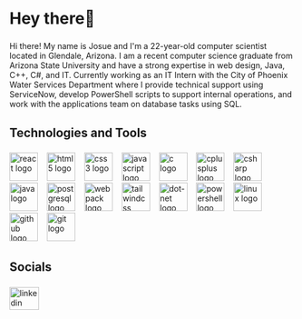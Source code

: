 <h1 align="left">Hey there👋</h1>

###

<p align="left">Hi there! My name is Josue and I'm a 22-year-old computer scientist located in Glendale, Arizona. I am a recent computer science graduate from Arizona State University and have a strong expertise in web design, Java, C++, C#, and IT. Currently working as an IT Intern with the City of Phoenix Water Services Department where I provide technical support using ServiceNow, develop PowerShell scripts to support internal operations, and work with the applications team on database tasks using SQL.</p>

###

<h2 align="left">Technologies and Tools</h2>

###

<div align="left">
  <img src="https://skillicons.dev/icons?i=react" height="50" alt="react logo"  />
  <img width="8" />
  <img src="https://skillicons.dev/icons?i=html" height="50" alt="html5 logo"  />
  <img width="8" />
  <img src="https://skillicons.dev/icons?i=css" height="50" alt="css3 logo"  />
  <img width="8" />
  <img src="https://skillicons.dev/icons?i=js" height="50" alt="javascript logo"  />
  <img width="8" />
  <img src="https://skillicons.dev/icons?i=c" height="50" alt="c logo"  />
  <img width="8" />
  <img src="https://skillicons.dev/icons?i=cpp" height="50" alt="cplusplus logo"  />
  <img width="8" />
  <img src="https://skillicons.dev/icons?i=cs" height="50" alt="csharp logo"  />
  <img width="8" />
  <img src="https://skillicons.dev/icons?i=java" height="50" alt="java logo"  />
  <img width="8" />
  <img src="https://skillicons.dev/icons?i=postgres" height="50" alt="postgresql logo"  />
  <img width="8" />
  <img src="https://skillicons.dev/icons?i=webpack" height="50" alt="webpack logo"  />
  <img width="8" />
  <img src="https://skillicons.dev/icons?i=tailwind" height="50" alt="tailwindcss logo"  />
  <img width="8" />
  <img src="https://skillicons.dev/icons?i=dotnet" height="50" alt="dot-net logo"  />
  <img width="8" />
  <img src="https://skillicons.dev/icons?i=powershell" height="50" alt="powershell logo"  />
  <img width="8" />
  <img src="https://skillicons.dev/icons?i=linux" height="50" alt="linux logo"  />
  <img width="8" />
  <img src="https://skillicons.dev/icons?i=github" height="50" alt="github logo"  />
  <img width="8" />
  <img src="https://skillicons.dev/icons?i=git" height="50" alt="git logo"  />
</div>

###

<h2 align="left">Socials</h2>

###

<div align="left">
  <a href="https://www.linkedin.com/in/josue-caballero-sanchez-8aaab9276/" target="_blank">
    <img src="https://raw.githubusercontent.com/maurodesouza/profile-readme-generator/master/src/assets/icons/social/linkedin/default.svg" width="52" height="40" alt="linkedin logo"  />
  </a>
</div>

###
